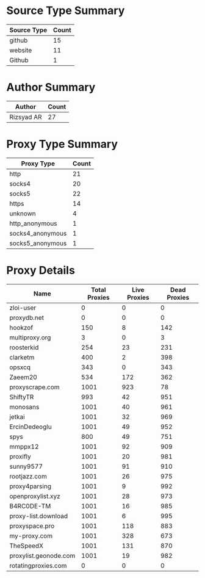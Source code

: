 # Source Type Summary

| Source Type | Count |
|-------------|-------|
| github | 15 |
| website | 11 |
| Github | 1 |


# Author Summary

| Author | Count |
|--------|-------|
| Rizsyad AR | 27 |


# Proxy Type Summary

| Proxy Type | Count |
|------------|-------|
| http | 21 |
| socks4 | 20 |
| socks5 | 22 |
| https | 14 |
| unknown | 4 |
| http_anonymous | 1 |
| socks4_anonymous | 1 |
| socks5_anonymous | 1 |


# Proxy Details

| Name | Total Proxies | Live Proxies | Dead Proxies |
|------|---------------|--------------|---------------|
| zloi-user | 0 | 0 | 0 |
| proxydb.net | 0 | 0 | 0 |
| hookzof | 150 | 8 | 142 |
| multiproxy.org | 3 | 0 | 3 |
| roosterkid | 254 | 23 | 231 |
| clarketm | 400 | 2 | 398 |
| opsxcq | 343 | 0 | 343 |
| Zaeem20 | 534 | 172 | 362 |
| proxyscrape.com | 1001 | 923 | 78 |
| ShiftyTR | 993 | 42 | 951 |
| monosans | 1001 | 40 | 961 |
| jetkai | 1001 | 32 | 969 |
| ErcinDedeoglu | 1001 | 49 | 952 |
| spys | 800 | 49 | 751 |
| mmppx12 | 1001 | 92 | 909 |
| proxifly | 1001 | 20 | 981 |
| sunny9577 | 1001 | 91 | 910 |
| rootjazz.com | 1001 | 26 | 975 |
| proxy4parsing | 1001 | 9 | 992 |
| openproxylist.xyz | 1001 | 28 | 973 |
| B4RC0DE-TM | 1001 | 16 | 985 |
| proxy-list.download | 1001 | 6 | 995 |
| proxyspace.pro | 1001 | 118 | 883 |
| my-proxy.com | 1001 | 328 | 673 |
| TheSpeedX | 1001 | 131 | 870 |
| proxylist.geonode.com | 1001 | 19 | 982 |
| rotatingproxies.com | 0 | 0 | 0 |
